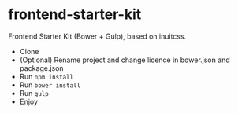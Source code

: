 frontend-starter-kit
====================

Frontend Starter Kit (Bower + Gulp), based on inuitcss.

 * Clone
 * (Optional) Rename project and change licence in bower.json and package.json
 * Run `npm install`
 * Run `bower install`
 * Run `gulp`
 * Enjoy
